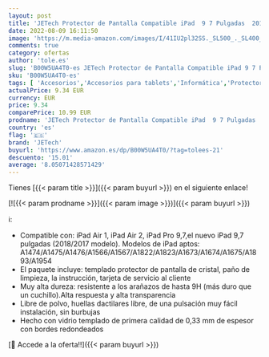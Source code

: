 ```yaml
---
layout: post
title: 'JETech Protector de Pantalla Compatible iPad  9 7 Pulgadas  2018/2017 Modelo  6ª / 5ª generación   iPad Air 1  iPad Air 2  iPad Pro 9 7"  Cristal Vidrio Templado'
date: 2022-08-09 16:11:50
image: 'https://m.media-amazon.com/images/I/41IU2pl32SS._SL500_._SL400_.jpg'
comments: true
category: ofertas
author: 'tole.es'
slug: 'B00W5UA4T0-es JETech Protector de Pantalla Compatible iPad 9 7 Pulgadas...'
sku: 'B00W5UA4T0-es'
tags: [ 'Accesorios','Accesorios para tablets','Informática','Protectores de pantalla para tablets','ipad','jetech','🇪🇸', ]
actualPrice: 9.34 EUR
currency: EUR
price: 9.34
comparePrice: 10.99 EUR
prodname: 'JETech Protector de Pantalla Compatible iPad  9 7 Pulgadas  2018/2017 Modelo  6ª / 5ª generación   iPad Air 1  iPad Air 2  iPad Pro 9 7"  Cristal Vidrio Templado'
country: 'es'
flag: '🇪🇸'
brand: 'JETech'
buyurl: 'https://www.amazon.es/dp/B00W5UA4T0/?tag=tolees-21'
descuento: '15.01'
average: '8.05071428571429'
---
```


Tienes [{{< param title >}}]({{< param buyurl >}}) en el siguiente enlace!

[![{{< param prodname >}}]({{< param image >}})]({{< param buyurl >}})

ℹ️:

- Compatible con: iPad Air 1, iPad Air 2, iPad Pro 9,7,el nuevo iPad 9,7 pulgadas (2018/2017 modelo). Modelos de iPad aptos: A1474/A1475/A1476/A1566/A1567/A1822/A1823/A1673/A1674/A1675/A1893/A1954
- El paquete incluye: templado protector de pantalla de cristal, paño de limpieza, la instrucción, tarjeta de servicio al cliente
- Muy alta dureza: resistente a los arañazos de hasta 9H (más duro que un cuchillo).Alta respuesta y alta transparencia
- Libre de polvo, huellas dactilares libre, de una pulsación muy fácil instalación, sin burbujas
- Hecho con vidrio templado de primera calidad de 0,33 mm de espesor con bordes redondeados

[🛒 Accede a la oferta!!]({{< param buyurl >}})
